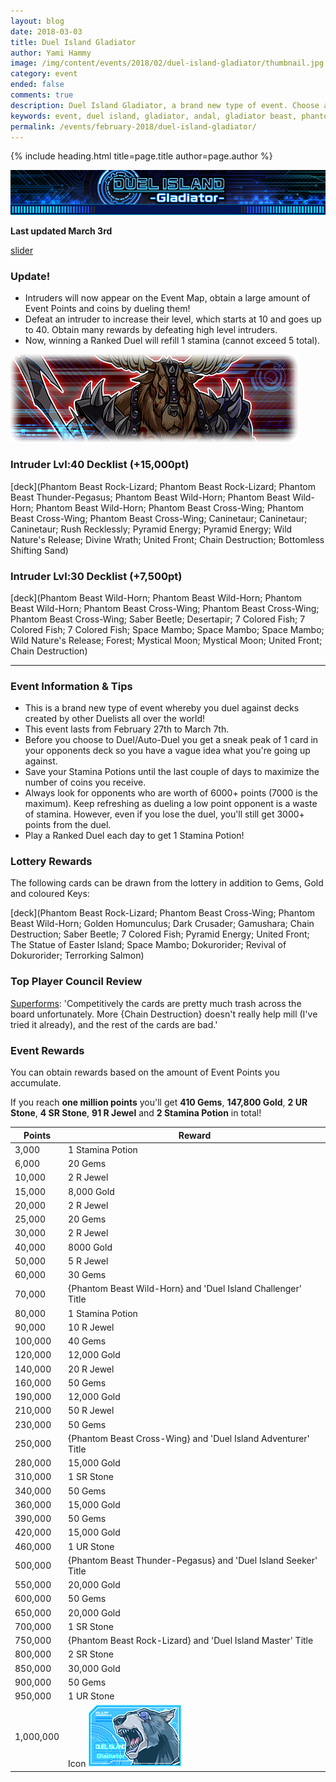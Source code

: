 ```yaml
---
layout: blog
date: 2018-03-03
title: Duel Island Gladiator
author: Yami Hammy
image: /img/content/events/2018/02/duel-island-gladiator/thumbnail.jpg
category: event
ended: false
comments: true
description: Duel Island Gladiator, a brand new type of event. Choose a deck to defend while you go on the offensive! Defeat defensive decks to earn rewards. 
keywords: event, duel island, gladiator, andal, gladiator beast, phantom beast, defending, farm
permalink: /events/february-2018/duel-island-gladiator/
---
```


{% include heading.html title=page.title author=page.author %}

![Header](/img/content/events/2018/02/duel-island-gladiator/event-header.png)

**Last updated March 3rd**

[slider](https://i.imgur.com/GPKBMhV.jpg)

### Update!
- Intruders will now appear on the Event Map, obtain a large amount of Event Points and coins by dueling them!
- Defeat an intruder to increase their level, which starts at 10 and goes up to 40. Obtain many rewards by defeating high level intruders.
- Now, winning a Ranked Duel will refill 1 stamina (cannot exceed 5 total).

![Header](/img/content/events/2018/02/duel-island-gladiator/intruder-header.png)

### Intruder Lvl:40 Decklist (+15,000pt)
[deck](Phantom Beast Rock-Lizard; Phantom Beast Rock-Lizard; Phantom Beast Thunder-Pegasus; Phantom Beast Wild-Horn; Phantom Beast Wild-Horn; Phantom Beast Wild-Horn; Phantom Beast Cross-Wing; Phantom Beast Cross-Wing; Phantom Beast Cross-Wing; Caninetaur; Caninetaur; Caninetaur; Rush Recklessly; Pyramid Energy; Pyramid Energy; Wild Nature's Release; Divine Wrath; United Front; Chain Destruction; Bottomless Shifting Sand)

### Intruder Lvl:30 Decklist (+7,500pt)
[deck](Phantom Beast Wild-Horn; Phantom Beast Wild-Horn; Phantom Beast Wild-Horn; Phantom Beast Cross-Wing; Phantom Beast Cross-Wing; Phantom Beast Cross-Wing; Saber Beetle; Desertapir; 7 Colored Fish; 7 Colored Fish; 7 Colored Fish; Space Mambo; Space Mambo; Space Mambo; Wild Nature's Release; Forest; Mystical Moon; Mystical Moon; United Front; Chain Destruction)

---

### Event Information & Tips
- This is a brand new type of event whereby you duel against decks created by other Duelists all over the world!
- This event lasts from February 27th to March 7th.
- Before you choose to Duel/Auto-Duel you get a sneak peak of 1 card in your opponents deck so you have a vague idea what you're going up against.
- Save your Stamina Potions until the last couple of days to maximize the number of coins you receive.
- Always look for opponents who are worth of 6000+ points (7000 is the maximum). Keep refreshing as dueling a low point opponent is a waste of stamina. However, even if you lose the duel, you'll still get 3000+ points from the duel.
- Play a Ranked Duel each day to get 1 Stamina Potion!

### Lottery Rewards
The following cards can be drawn from the lottery in addition to Gems, Gold and coloured Keys:

[deck](Phantom Beast Rock-Lizard; Phantom Beast Cross-Wing; Phantom Beast Wild-Horn; Golden Homunculus; Dark Crusader; Gamushara; Chain Destruction; Saber Beetle; 7 Colored Fish; Pyramid Energy; United Front; The Statue of Easter Island; Space Mambo; Dokurorider; Revival of Dokurorider; Terrorking Salmon) 

### Top Player Council Review
[Superforms](/authors/superforms/): 'Competitively the cards are pretty much trash across the board unfortunately. More {Chain Destruction} doesn't really help mill (I've tried it already), and the rest of the cards are bad.'

### Event Rewards
You can obtain rewards based on the amount of Event Points you accumulate.

If you reach **one million points** you'll get **410 Gems**, **147,800 Gold**, **2 UR Stone**, **4 SR Stone**, **91 R Jewel** and **2 Stamina Potion** in total!

| Points |  Reward  | 
| -- | -- |
| 3,000 | 1 Stamina Potion |
| 6,000 | 20 Gems |
| 10,000 | 2 R Jewel |
| 15,000 | 8,000 Gold |
| 20,000 | 2 R Jewel |
| 25,000 | 20 Gems |
| 30,000 | 2 R Jewel |
| 40,000 | 8000 Gold |
| 50,000 | 5 R Jewel |
| 60,000 | 30 Gems |
| 70,000 | {Phantom Beast Wild-Horn} and 'Duel Island Challenger' Title |
| 80,000 | 1 Stamina Potion |
| 90,000 | 10 R Jewel |
| 100,000 | 40 Gems |
| 120,000 | 12,000 Gold |
| 140,000 | 20 R Jewel |
| 160,000 | 50 Gems |
| 190,000 | 12,000 Gold |
| 210,000 | 50 R Jewel |
| 230,000 | 50 Gems |
| 250,000 | {Phantom Beast Cross-Wing} and 'Duel Island Adventurer' Title |
| 280,000 | 15,000 Gold |
| 310,000 | 1 SR Stone |
| 340,000 | 50 Gems |
| 360,000 | 15,000 Gold |
| 390,000 | 50 Gems |
| 420,000 | 15,000 Gold |
| 460,000 | 1 UR Stone |
| 500,000 | {Phantom Beast Thunder-Pegasus} and 'Duel Island Seeker' Title |
| 550,000 | 20,000 Gold |
| 600,000 | 50 Gems |
| 650,000 | 20,000 Gold |
| 700,000 | 1 SR Stone |
| 750,000 | {Phantom Beast Rock-Lizard} and 'Duel Island Master' Title |
| 800,000 | 2 SR Stone |
| 850,000 | 30,000 Gold |
| 900,000 | 50 Gems |
| 950,000 | 1 UR Stone |
| 1,000,000 | Icon ![Icon](/img/content/events/2018/02/duel-island-gladiator/icon.png) |